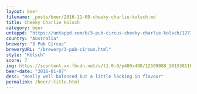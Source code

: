 ```yaml
---
layout: beer
filename: _posts/beer/2016-11-09-cheeky-charlie-kolsch.md
title: Cheeky Charlie kolsch
category: beer
untappd: "https://untappd.com/b/3-pub-circus-cheeky-charlie-kolsch/1277640"
country: "Australia"
brewery: "3 Pub Circus"
breweryURL: "/brewery/3-pub-circus.html"
style: "Kölsch"
score: 7
img: https://scontent.xx.fbcdn.net/v/t1.0-0/p480x480/12509088_10153811619033745_702562891235220957_n.jpg?_nc_cat=103&oh=3871fd7f51948a77e7446e67d6b58726&oe=5C4DDAAF
beer-date: "2016-01-07"
desc: "Really well balanced but a little lacking in flavour"
permalink: /beer/:title.html
---
```

